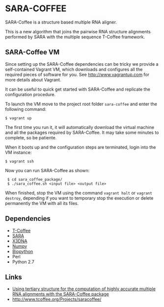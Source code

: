 SARA-COFFEE
===========

SARA-Coffee is a structure based multiple RNA aligner. 

This is a new algorithm that joins the pairwise RNA structure alignments performed by 
SARA with the multiple sequence T-Coffee framework. 

SARA-Coffee VM
--------------

Since setting up the SARA-Coffee dependencies can be tricky we provide a self-contained 
Vagrant VM, which downloads and configures all the required pieces of software for you. 
See http://www.vagrantup.com for more details about Vagrant.

It can be useful to quick get started with SARA-Coffee and replicate the configuration procedure. 

To launch the VM move to the project root folder `sara-coffee` and enter the following command:
  
    $ vagrant up 

The first time you run it, it will automatically download the virtual machine and all the packages required by SARA-Coffee. 
It may take some minutes to complete, so be patiente. 

When it boots up and the configuration steps are terminated, login into the VM instance:

    $ vagrant ssh 
    
Now you can run SARA-Coffee as shown: 

     $ cd sara_coffee_package/
	 $ ./sara_coffee.sh <input file> <output file> 


When finished, stop the VM using the command `vagrant halt` or `vagrant destroy`, depending if you
want to temporary stop the execution or delete permanently the VM with all its files. 


Dependencies 
------------

* [T-Coffee](http://tcoffee.org)
* [SARA](http://structure.biofold.org/sara/)
* [X3DNA](http://x3dna.org/)
* [Numpy](http://www.numpy.org/)
* [Biopython](http://biopython.org/)
* Perl
* Python 2.7


Links
-----
* [Using tertiary structure for the computation of highly accurate multiple RNA alignments with the SARA-Coffee package](http://www.ncbi.nlm.nih.gov/pubmed?term=23449094)
* http://www.tcoffee.org/Projects/saracoffee/

